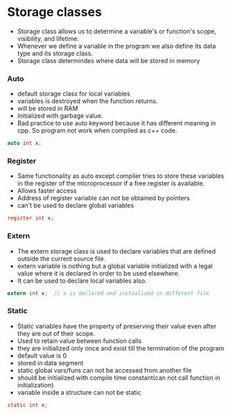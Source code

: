 # Storage classes

* Storage class allows us to determine a variable's or function's scope, visibility, and lifetime.
* Whenever we define a variable in the program we also define its data type and its storage class.
* Storage class determindes where data will be stored in memory

### Auto
* default storage class for local variables
* variables is destroyed when the function returns.
* will be stored in RAM
* Initialized with garbage value.
* Bad practice to use auto keyword because it has different meaning in cpp. So program not work when compiled as c++ code.

```c
auto int x;
```

### Register
* Same functionality as auto except compiler tries to store these variables in the register of the microprocessor if a free register is available.
* Allows faster access
* Address of register variable can not be obtained by pointers
* can't be used to declare global variables

```c
register int x;
```

### Extern
* The extern storage class is used to declare variables that are defined outside the current source file.
* extern variable is nothing but a global variable initialized with a legal value where it is declared in order to be used elsewhere.
* It can be used to declare local variables also.

```c
extern int x;  // x is declared and initialized in different file
```

### Static
* Static variables have the property of preserving their value even after they are out of their scope.
* Used to retain value between function calls
* they are initialized only once and exist till the termination of the program
* default value is 0
* stored in data segment
* static global vars/funs can not be accessed from another file 
* should be initialized with compile time constant(can not call function in initialization)
* variable inside a structure can not be static

```c
static int x;
```